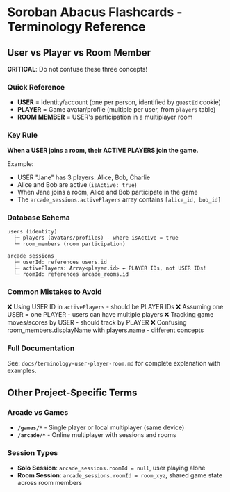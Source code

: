 # Soroban Abacus Flashcards - Terminology Reference

## User vs Player vs Room Member

**CRITICAL**: Do not confuse these three concepts!

### Quick Reference

- **USER** = Identity/account (one per person, identified by `guestId` cookie)
- **PLAYER** = Game avatar/profile (multiple per user, from `players` table)
- **ROOM MEMBER** = USER's participation in a multiplayer room

### Key Rule

**When a USER joins a room, their ACTIVE PLAYERS join the game.**

Example:
- USER "Jane" has 3 players: Alice, Bob, Charlie
- Alice and Bob are active (`isActive: true`)
- When Jane joins a room, Alice and Bob participate in the game
- The `arcade_sessions.activePlayers` array contains `[alice_id, bob_id]`

### Database Schema

```
users (identity)
  ├─ players (avatars/profiles) - where isActive = true
  └─ room_members (room participation)

arcade_sessions
  ├─ userId: references users.id
  ├─ activePlayers: Array<player.id> ← PLAYER IDs, not USER IDs!
  └─ roomId: references arcade_rooms.id
```

### Common Mistakes to Avoid

❌ Using USER ID in `activePlayers` - should be PLAYER IDs
❌ Assuming one USER = one PLAYER - users can have multiple players
❌ Tracking game moves/scores by USER - should track by PLAYER
❌ Confusing room_members.displayName with players.name - different concepts

### Full Documentation

See: `docs/terminology-user-player-room.md` for complete explanation with examples.

## Other Project-Specific Terms

### Arcade vs Games

- **`/games/*`** - Single player or local multiplayer (same device)
- **`/arcade/*`** - Online multiplayer with sessions and rooms

### Session Types

- **Solo Session**: `arcade_sessions.roomId = null`, user playing alone
- **Room Session**: `arcade_sessions.roomId = room_xyz`, shared game state across room members
